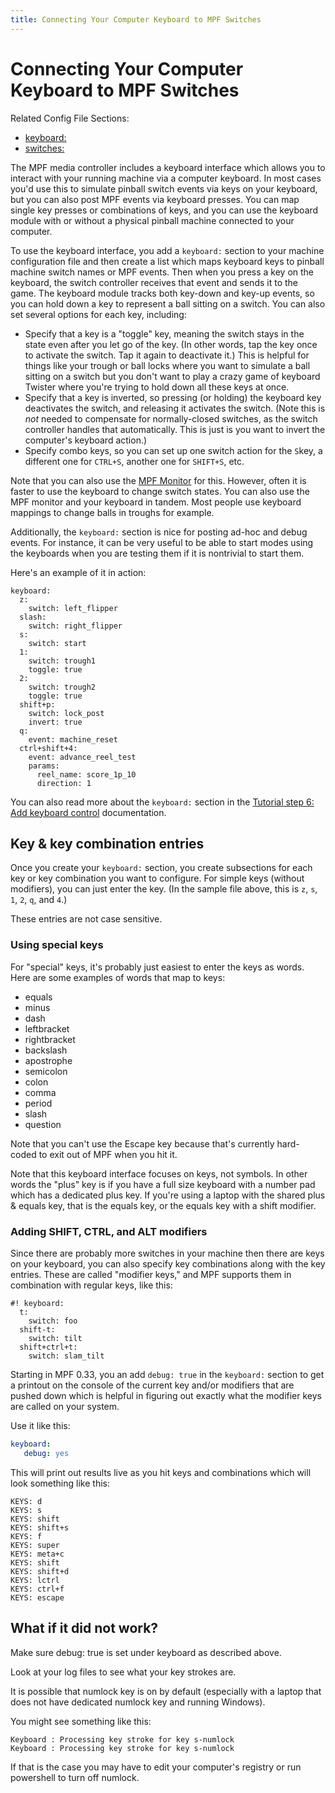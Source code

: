 ```yaml
---
title: Connecting Your Computer Keyboard to MPF Switches
---
```


# Connecting Your Computer Keyboard to MPF Switches


Related Config File Sections:

* [keyboard:](../../config/keyboard.md)
* [switches:](../../config/switches.md)

The MPF media controller includes a keyboard interface which allows you
to interact with your running machine via a computer keyboard. In most
cases you'd use this to simulate pinball switch events via keys on your
keyboard, but you can also post MPF events via keyboard presses. You can
map single key presses or combinations of keys, and you can use the
keyboard module with or without a physical pinball machine connected to
your computer.

To use the keyboard interface, you add a `keyboard:` section
to your machine configuration file and then create a list which maps
keyboard keys to pinball machine switch names or MPF events. Then when
you press a key on the keyboard, the switch controller receives that
event and sends it to the game. The keyboard module tracks both key-down
and key-up events, so you can hold down a key to represent a ball
sitting on a switch. You can also set several options for each key,
including:

* Specify that a key is a "toggle" key, meaning the switch stays in
    the state even after you let go of the key. (In other words, tap the
    key once to activate the switch. Tap it again to deactivate it.)
    This is helpful for things like your trough or ball locks where you
    want to simulate a ball sitting on a switch but you don't want to
    play a crazy game of keyboard Twister where you're trying to hold
    down all these keys at once.
* Specify that a key is inverted, so pressing (or holding) the
    keyboard key deactivates the switch, and releasing it activates the
    switch. (Note this is *not* needed to compensate for normally-closed
    switches, as the switch controller handles that automatically. This
    is just is you want to invert the computer's keyboard action.)
* Specify combo keys, so you can set up one switch action for the
    `S`key, a different one for `CTRL+S`, another one for `SHIFT+S`,
    etc.

Note that you can also use the
[MPF Monitor](../../tools/monitor/index.md) for
this. However, often it is faster to use the keyboard to change switch
states. You can also use the MPF monitor and your keyboard in tandem.
Most people use keyboard mappings to change balls in troughs for
example.

Additionally, the `keyboard:` section is nice for posting ad-hoc and
debug events. For instance, it can be very useful to be able to start
modes using the keyboards when you are testing them if it is nontrivial
to start them.

Here's an example of it in action:

``` mpf-mc-config
keyboard:
  z:
    switch: left_flipper
  slash:
    switch: right_flipper
  s:
    switch: start
  1:
    switch: trough1
    toggle: true
  2:
    switch: trough2
    toggle: true
  shift+p:
    switch: lock_post
    invert: true
  q:
    event: machine_reset
  ctrl+shift+4:
    event: advance_reel_test
    params:
      reel_name: score_1p_10
      direction: 1
```

You can also read more about the `keyboard:` section in the
[Tutorial step 6: Add keyboard control](../../tutorial/6_keyboard.md) documentation.

## Key & key combination entries

Once you create your `keyboard:` section, you create subsections for
each key or key combination you want to configure. For simple keys
(without modifiers), you can just enter the key. (In the sample file
above, this is `z`, `s`, `1`, `2`, `q`, and `4`.)

These entries are not case sensitive.

### Using special keys

For "special" keys, it's probably just easiest to enter the keys as
words. Here are some examples of words that map to keys:

* equals
* minus
* dash
* leftbracket
* rightbracket
* backslash
* apostrophe
* semicolon
* colon
* comma
* period
* slash
* question

Note that you can't use the Escape key because that's currently
hard-coded to exit out of MPF when you hit it.

Note that this keyboard interface focuses on keys, not symbols. In other
words the "plus" key is if you have a full size keyboard with a number
pad which has a dedicated plus key. If you're using a laptop with the
shared plus & equals key, that is the equals key, or the equals key with
a shift modifier.

### Adding SHIFT, CTRL, and ALT modifiers

Since there are probably more switches in your machine then there are
keys on your keyboard, you can also specify key combinations along with
the key entries. These are called "modifier keys," and MPF supports
them in combination with regular keys, like this:

``` mpf-mc-config
#! keyboard:
  t:
    switch: foo
  shift-t:
    switch: tilt
  shift+ctrl+t:
    switch: slam_tilt
```

Starting in MPF 0.33, you an add `debug: true` in the `keyboard:`
section to get a printout on the console of the current key and/or
modifiers that are pushed down which is helpful in figuring out exactly
what the modifier keys are called on your system.

Use it like this:

``` yaml
keyboard:
   debug: yes
```

This will print out results live as you hit keys and combinations which
will look something like this:

    KEYS: d
    KEYS: s
    KEYS: shift
    KEYS: shift+s
    KEYS: f
    KEYS: super
    KEYS: meta+c
    KEYS: shift
    KEYS: shift+d
    KEYS: lctrl
    KEYS: ctrl+f
    KEYS: escape

## What if it did not work?

Make sure debug: true is set under keyboard as described above.

Look at your log files to see what your key strokes are.

It is possible that numlock key is on by default (especially with a
laptop that does not have dedicated numlock key and running Windows).

You might see something like this:

``` console
Keyboard : Processing key stroke for key s-numlock
Keyboard : Processing key stroke for key s-numlock
```

If that is the case you may have to edit your computer's registry or
run powershell to turn off numlock.
